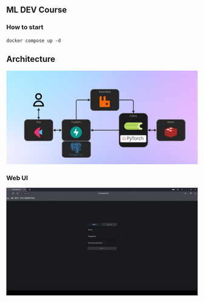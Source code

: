 ## ML DEV Course

### How to start

```
docker compose up -d
```

## Architecture

![Scheme](assets/scheme.jpg)

### Web UI

![Web UI - GIF](assets/web-ui.gif)